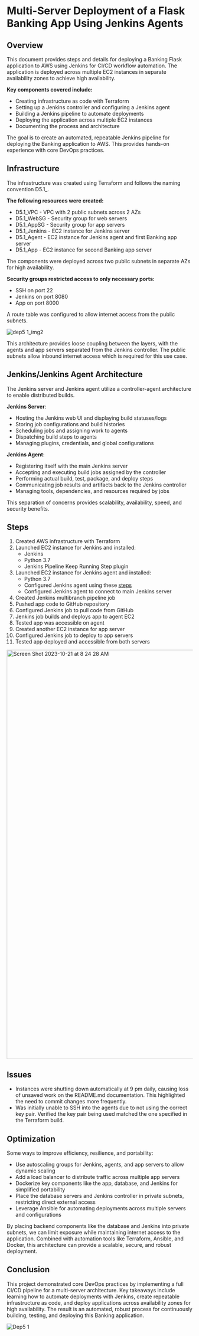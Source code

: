 # Multi-Server Deployment of a Flask Banking App Using Jenkins Agents

## Overview
This document provides steps and details for deploying a Banking Flask application to AWS using Jenkins for CI/CD workflow automation. The application is deployed across multiple EC2 instances in separate availability zones to achieve high availability.

**Key components covered include:**
- Creating infrastructure as code with Terraform
- Setting up a Jenkins controller and configuring a Jenkins agent
- Building a Jenkins pipeline to automate deployments
- Deploying the application across multiple EC2 instances
- Documenting the process and architecture

The goal is to create an automated, repeatable Jenkins pipeline for deploying the Banking application to AWS. This provides hands-on experience with core DevOps practices.

## Infrastructure
The infrastructure was created using Terraform and follows the naming convention D5.1_<resource>.

**The following resources were created:**
- D5.1_VPC - VPC with 2 public subnets across 2 AZs
- D5.1_WebSG - Security group for web servers
- D5.1_AppSG - Security group for app servers
- D5.1_Jenkins - EC2 instance for Jenkins server
- D5.1_Agent - EC2 instance for Jenkins agent and first Banking app server
- D5.1_App - EC2 instance for second Banking app server

The components were deployed across two public subnets in separate AZs for high availability.

**Security groups restricted access to only necessary ports:**
- SSH on port 22
- Jenkins on port 8080
- App on port 8000

A route table was configured to allow internet access from the public subnets.

![dep5 1_img2](https://github.com/belindadunu/Deployment-5.1/assets/139175163/8cdbd19d-a5da-4fb3-a52b-c4c9ba1af2cb)

This architecture provides loose coupling between the layers, with the agents and app servers separated from the Jenkins controller. The public subnets allow inbound internet access which is required for this use case.

## Jenkins/Jenkins Agent Architecture
The Jenkins server and Jenkins agent utilize a controller-agent architecture to enable distributed builds.

**Jenkins Server**:
- Hosting the Jenkins web UI and displaying build statuses/logs
- Storing job configurations and build histories
- Scheduling jobs and assigning work to agents
- Dispatching build steps to agents
- Managing plugins, credentials, and global configurations

**Jenkins Agent**:
- Registering itself with the main Jenkins server
- Accepting and executing build jobs assigned by the controller
- Performing actual build, test, package, and deploy steps
- Communicating job results and artifacts back to the Jenkins controller
- Managing tools, dependencies, and resources required by jobs

This separation of concerns provides scalability, availability, speed, and security benefits.

## Steps
1. Created AWS infrastructure with Terraform
2. Launched EC2 instance for Jenkins and installed:
    - Jenkins
    - Python 3.7
    - Jenkins Pipeline Keep Running Step plugin
3. Launched EC2 instance for Jenkins agent and installed:
    - Python 3.7
    - Configured Jenkins agent using these [steps](https://www.jenkins.io/doc/book/using/using-agents/)
    - Configured Jenkins agent to connect to main Jenkins server
4. Created Jenkins multibranch pipeline job
5. Pushed app code to GitHub repository
6. Configured Jenkins job to pull code from GitHub
7. Jenkins job builds and deploys app to agent EC2
8. Tested app was accessible on agent
9. Created another EC2 instance for app server
10. Configured Jenkins job to deploy to app servers
11. Tested app deployed and accessible from both servers

<img width="1109" alt="Screen Shot 2023-10-21 at 8 24 28 AM" src="https://github.com/belindadunu/Deployment-5.1/assets/139175163/e153dadd-193a-4506-baf3-e61c39443b3d">

## Issues
- Instances were shutting down automatically at 9 pm daily, causing loss of unsaved work on the README.md documentation. This highlighted the need to commit changes more frequently.
- Was initially unable to SSH into the agents due to not using the correct key pair. Verified the key pair being used matched the one specified in the Terraform build.

## Optimization
Some ways to improve efficiency, resilience, and portability:
- Use autoscaling groups for Jenkins, agents, and app servers to allow dynamic scaling
- Add a load balancer to distribute traffic across multiple app servers
- Dockerize key components like the app, database, and Jenkins for simplified portability
- Place the database servers and Jenkins controller in private subnets, restricting direct external access
- Leverage Ansible for automating deployments across multiple servers and configurations

By placing backend components like the database and Jenkins into private subnets, we can limit exposure while maintaining internet access to the application. Combined with automation tools like Terraform, Ansible, and Docker, this architecture can provide a scalable, secure, and robust deployment.

## Conclusion
This project demonstrated core DevOps practices by implementing a full CI/CD pipeline for a multi-server architecture. Key takeaways include learning how to automate deployments with Jenkins, create repeatable infrastructure as code, and deploy applications across availability zones for high availability. The result is an automated, robust process for continuously building, testing, and deploying this Banking application.

![Dep5 1](https://github.com/belindadunu/Deployment-5.1/assets/139175163/8867e408-4a25-47ae-83a2-cf911f07a936)
